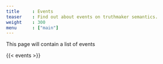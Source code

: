 ```yaml
---
title     : Events
teaser    : Find out about events on truthmaker semantics.
weight    : 300
menu      : ["main"]
---
```


This page will contain a list of events

{{< events >}}
